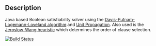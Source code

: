 Description
-----------
Java based Boolean satisfiability solver using the [Davis-Putnam-Logemann-Loveland algorithm](http://en.wikipedia.org/wiki/DPLL_algorithm) and [Unit Propagation](http://en.wikipedia.org/wiki/Unit_propagation). Also used is the [Jeroslow-Wang heuristic][jw_src] which determines the order of clause selection.

[![Build Status](https://secure.travis-ci.org/unixcharles/refinerycms-copywriting.png?branch=master)](http://travis-ci.org/unixcharles/refinerycms-copywriting)

[jw_src]:http://books.google.com/books?id=WyLOSgQzs1oC&lpg=PA67&ots=IJiGfhaa43&dq=Jeroslow-Wang%20heuristic&pg=PA67#v=onepage&q=Jeroslow-Wang%20heuristic&f=false

